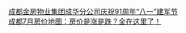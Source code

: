   
[成都金房物业集团成华分公司庆祝91周年“八一”建军节](http://www.dianyue.me/archives/861/dkn78hpyjvldw96l/)  
[成都7月房价地图：房价是涨是跌？全在这里了！](http://www.dianyue.me/archives/508/e8ztc4dkebrsh1b5/)